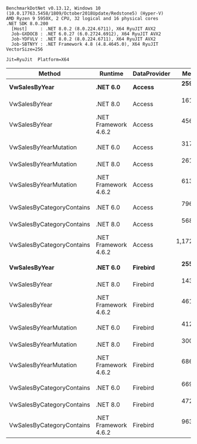 ```

BenchmarkDotNet v0.13.12, Windows 10 (10.0.17763.5458/1809/October2018Update/Redstone5) (Hyper-V)
AMD Ryzen 9 5950X, 2 CPU, 32 logical and 16 physical cores
.NET SDK 8.0.200
  [Host]     : .NET 8.0.2 (8.0.224.6711), X64 RyuJIT AVX2
  Job-GXDOCB : .NET 6.0.27 (6.0.2724.6912), X64 RyuJIT AVX2
  Job-YDFVLV : .NET 8.0.2 (8.0.224.6711), X64 RyuJIT AVX2
  Job-SBTNYY : .NET Framework 4.8 (4.8.4645.0), X64 RyuJIT VectorSize=256

Jit=RyuJit  Platform=X64  

```
| Method                    | Runtime              | DataProvider | Mean       | Allocated |
|-------------------------- |--------------------- |------------- |-----------:|----------:|
| **VwSalesByYear**             | **.NET 6.0**             | **Access**       |   **259.9 μs** |  **60.12 KB** |
| VwSalesByYear             | .NET 8.0             | Access       |   161.6 μs |  46.34 KB |
| VwSalesByYear             | .NET Framework 4.6.2 | Access       |   456.7 μs |  82.53 KB |
|                           |                      |              |            |           |
| VwSalesByYearMutation     | .NET 6.0             | Access       |   317.9 μs |  83.47 KB |
| VwSalesByYearMutation     | .NET 8.0             | Access       |   261.8 μs |  67.64 KB |
| VwSalesByYearMutation     | .NET Framework 4.6.2 | Access       |   613.6 μs | 107.88 KB |
|                           |                      |              |            |           |
| VwSalesByCategoryContains | .NET 6.0             | Access       |   796.6 μs | 133.66 KB |
| VwSalesByCategoryContains | .NET 8.0             | Access       |   568.8 μs |  113.6 KB |
| VwSalesByCategoryContains | .NET Framework 4.6.2 | Access       | 1,172.4 μs | 163.98 KB |
|                           |                      |              |            |           |
| **VwSalesByYear**             | **.NET 6.0**             | **Firebird**     |   **255.5 μs** |   **60.3 KB** |
| VwSalesByYear             | .NET 8.0             | Firebird     |   143.3 μs |  45.72 KB |
| VwSalesByYear             | .NET Framework 4.6.2 | Firebird     |   461.2 μs |  83.51 KB |
|                           |                      |              |            |           |
| VwSalesByYearMutation     | .NET 6.0             | Firebird     |   412.0 μs |  86.17 KB |
| VwSalesByYearMutation     | .NET 8.0             | Firebird     |   300.5 μs |  71.33 KB |
| VwSalesByYearMutation     | .NET Framework 4.6.2 | Firebird     |   686.8 μs | 110.61 KB |
|                           |                      |              |            |           |
| VwSalesByCategoryContains | .NET 6.0             | Firebird     |   669.7 μs | 130.28 KB |
| VwSalesByCategoryContains | .NET 8.0             | Firebird     |   472.3 μs | 109.53 KB |
| VwSalesByCategoryContains | .NET Framework 4.6.2 | Firebird     |   963.2 μs | 160.31 KB |
